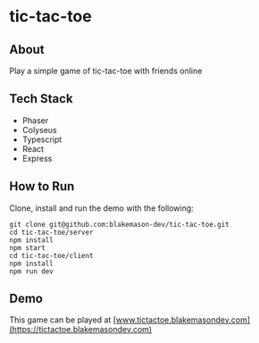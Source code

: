 # tic-tac-toe

## About
Play a simple game of tic-tac-toe with friends online

## Tech Stack
- Phaser
- Colyseus
- Typescript
- React
- Express

## How to Run
Clone, install and run the demo with the following:

    git clone git@github.com:blakemason-dev/tic-tac-toe.git
    cd tic-tac-toe/server
    npm install
    npm start
    cd tic-tac-toe/client
    npm install
    npm run dev

## Demo
This game can be played at [www.tictactoe.blakemasondev.com](https://tictactoe.blakemasondev.com)